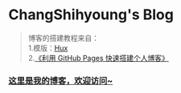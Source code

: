 # ChangShihyoung's Blog

> 博客的搭建教程来自：  
> 1.模版：[Hux](https://github.com/Huxpro/huxpro.github.io)   
> 2.[《利用 GitHub Pages 快速搭建个人博客》](http://www.jianshu.com/p/e68fba58f75c)   
> 
### [这里是我的博客，欢迎访问~](https://changshihyoung.github.io/)
